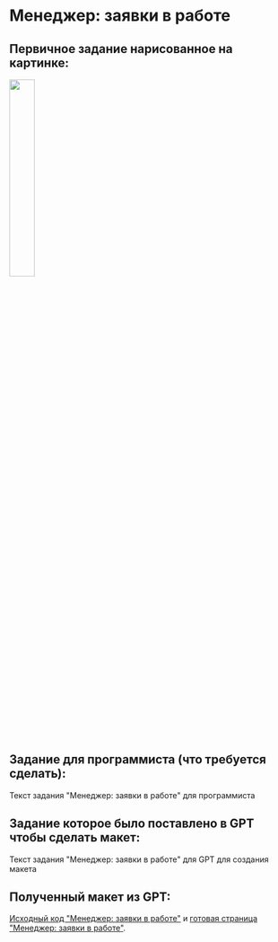 # Менеджер: заявки в работе

## Первичное задание нарисованное на картинке:
<p >
    <img src="/wiki/manager-orders-in-work.jpg" width="30%">
</p>

## Задание для программиста (что требуется сделать):

Текст задания "Менеджер: заявки в работе" для программиста

## Задание которое было поставлено в GPT чтобы сделать макет:

Текст задания "Менеджер: заявки в работе" для GPT для создания макета

## Полученный макет из GPT:

[Исходный код "Менеджер: заявки в работе"](/public_html/manager-orders-in-work.html) и <a href="https://htmlpreview.github.io?https://github.com/matveynator/restar/blob/main/public_html/manager-orders-in-work.html">готовая страница "Менеджер: заявки в работе"</a>.
